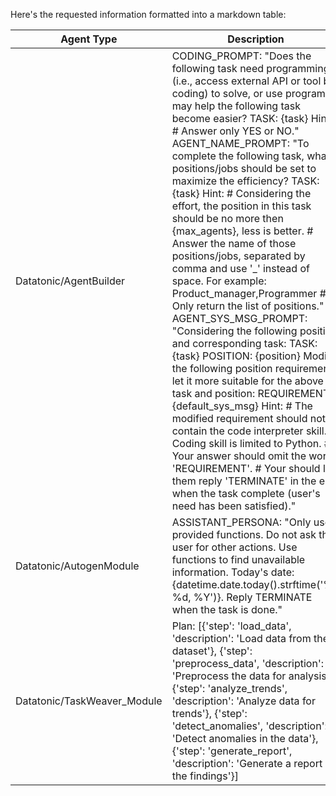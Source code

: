 Here's the requested information formatted into a markdown table:

| Agent Type | Description |
|------------|-------------|
| Datatonic/AgentBuilder | CODING_PROMPT: "Does the following task need programming (i.e., access external API or tool by coding) to solve, or use program may help the following task become easier? TASK: {task} Hint: # Answer only YES or NO." AGENT_NAME_PROMPT: "To complete the following task, what positions/jobs should be set to maximize the efficiency? TASK: {task} Hint: # Considering the effort, the position in this task should be no more then {max_agents}, less is better. # Answer the name of those positions/jobs, separated by comma and use '_' instead of space. For example: Product_manager,Programmer # Only return the list of positions." AGENT_SYS_MSG_PROMPT: "Considering the following position and corresponding task: TASK: {task} POSITION: {position} Modify the following position requirement, let it more suitable for the above task and position: REQUIREMENT: {default_sys_msg} Hint: # The modified requirement should not contain the code interpreter skill. # Coding skill is limited to Python. # Your answer should omit the word 'REQUIREMENT'. # Your should let them reply 'TERMINATE' in the end when the task complete (user's need has been satisfied)." |
| Datatonic/AutogenModule | ASSISTANT_PERSONA: "Only use provided functions. Do not ask the user for other actions. Use functions to find unavailable information. Today's date: {datetime.date.today().strftime('%B %d, %Y')}. Reply TERMINATE when the task is done." |
| Datatonic/TaskWeaver_Module | Plan: [{'step': 'load_data', 'description': 'Load data from the dataset'}, {'step': 'preprocess_data', 'description': 'Preprocess the data for analysis'}, {'step': 'analyze_trends', 'description': 'Analyze data for trends'}, {'step': 'detect_anomalies', 'description': 'Detect anomalies in the data'}, {'step': 'generate_report', 'description': 'Generate a report of the findings'}] |